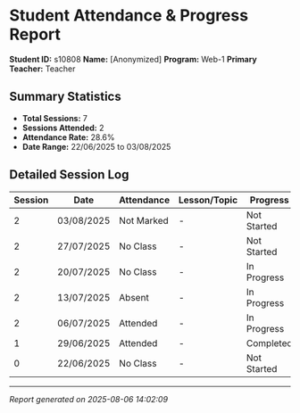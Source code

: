 # Student Attendance & Progress Report

**Student ID:** s10808
**Name:** [Anonymized]
**Program:** Web-1
**Primary Teacher:** Teacher

## Summary Statistics
- **Total Sessions:** 7
- **Sessions Attended:** 2
- **Attendance Rate:** 28.6%
- **Date Range:** 22/06/2025 to 03/08/2025

## Detailed Session Log

| Session | Date | Attendance | Lesson/Topic | Progress |
|---------|------|------------|--------------|----------|
| 2 | 03/08/2025 | Not Marked | - | Not Started |
| 2 | 27/07/2025 | No Class | - | Not Started |
| 2 | 20/07/2025 | No Class | - | In Progress |
| 2 | 13/07/2025 | Absent | - | In Progress |
| 2 | 06/07/2025 | Attended | - | In Progress |
| 1 | 29/06/2025 | Attended | - | Completed |
| 0 | 22/06/2025 | No Class | - | Not Started |

---
*Report generated on 2025-08-06 14:02:09*